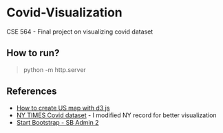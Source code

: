 # Covid-Visualization
CSE 564 - Final project on visualizing covid dataset

## How to run?
> python -m http.server

## References
* [How to create US map with d3 js](http://bl.ocks.org/dougdowson/9832019)
* [NY TIMES Covid dataset](https://github.com/nytimes/covid-19-data) - I modified NY record for better visualization
* [Start Bootstrap - SB Admin 2](https://startbootstrap.com/template-overviews/sb-admin-2/)
